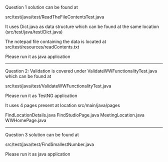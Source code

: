 Question 1 solution can be found at

src/test/java/test/ReadTheFileContentsTest.java

It uses Dict.java as data structure which can be found at the same location (src/test/java/test/Dict.java)

The notepad file containing the data is located at src/test/resources/readContents.txt

Please run it as java application

**************************************************************************************************************


Question 2: Validation is covered under ValidateWWFunctionalityTest.java which can be found at

src/test/java/test/ValidateWWFunctionalityTest.java

Please run it as TestNG application

It uses 4 pages present at location src/main/java/pages

FindLocationDetails.java
FindStudioPage.java
MeetingLocation.java
WWHomePage.java


***************************************************************************************************************

Question 3 solution can be found at

src/test/java/test/FindSmallestNumber.java

Please run it as java application